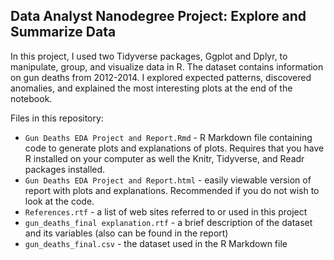 ## Data Analyst Nanodegree Project: Explore and Summarize Data

In this project, I used two Tidyverse packages, Ggplot and Dplyr, to manipulate, group, and visualize data in R. The dataset contains 
information on gun deaths from 2012-2014. I explored expected patterns, discovered anomalies, and explained the most interesting plots
at the end of the notebook.

Files in this repository:

* `Gun Deaths EDA Project and Report.Rmd` - R Markdown file containing code to generate plots and explanations of plots. Requires that you
have R installed on your computer as well the Knitr, Tidyverse, and Readr packages installed.
* `Gun Deaths EDA Project and Report.html` - easily viewable version of report with plots and explanations. Recommended if you do not wish
to look at the code.
* `References.rtf` - a list of web sites referred to or used in this project
* `gun_deaths_final explanation.rtf` - a brief description of the dataset and its variables (also can be found in the report)
* `gun_deaths_final.csv` - the dataset used in the R Markdown file

